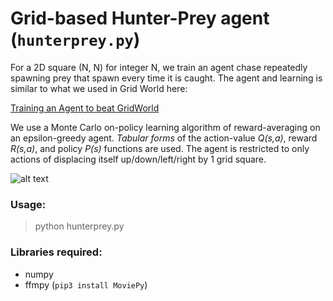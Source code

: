 # Grid-based Hunter-Prey agent (`hunterprey.py`)

For a 2D square (N, N) for integer N, we train an agent chase repeatedly spawning prey that spawn  every time it is caught. The agent and learning is similar to what we used in Grid World here:

[Training an Agent to beat GridWorld](https://github.com/ankonzoid/Deep-Reinforcement-Learning-Tutorials/blob/master/gridworld)

We use a Monte Carlo on-policy learning algorithm of reward-averaging on an epsilon-greedy agent. *Tabular forms* of the action-value *Q(s,a)*, reward *R(s,a)*, and policy *P(s)* functions are used. The agent is restricted to only actions of displacing itself up/down/left/right by 1 grid square. 


![alt text](https://github.com/ankonzoid/Deep-Reinforcement-Learning-Tutorials/blob/master/hunterprey/results/hunterprey.gif "Logo Title Text 1")


### Usage:

> python hunterprey.py

### Libraries required:

* numpy
* ffmpy (`pip3 install MoviePy`)
